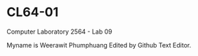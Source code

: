 # CL64-01
Computer Laboratory 2564 - Lab 09

Myname is Weerawit Phumphuang
Edited by Github Text Editor.
